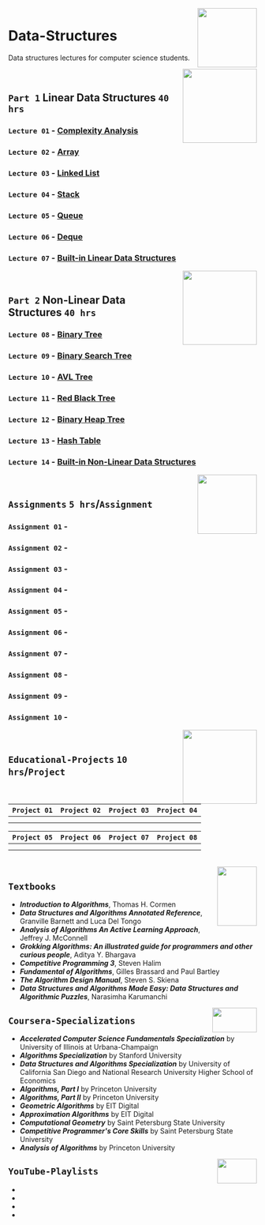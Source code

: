 <img align="right" width="120" height="120" src="https://github.com/cs-MohamedAyman/Computer-Science-Textbooks/blob/master/logos/data-structures.jpg">

# Data-Structures
Data structures lectures for computer science students.

<img align="right" width="150" height="150" src="https://github.com/cs-MohamedAyman/Computer-Science-Textbooks/blob/master/logos/practice1.jpg">
<br>

## `Part 1` Linear Data Structures `40 hrs`

### `Lecture 01` - [Complexity Analysis](https://github.com/cs-MohamedAyman/Data-Structures/tree/master/Lectures/README.md)
### `Lecture 02` - [Array](https://github.com/cs-MohamedAyman/Data-Structures/tree/master/Lectures/README.md)
### `Lecture 03` - [Linked List](https://github.com/cs-MohamedAyman/Data-Structures/tree/master/Lectures/README.md)
### `Lecture 04` - [Stack](https://github.com/cs-MohamedAyman/Data-Structures/tree/master/Lectures/README.md)
### `Lecture 05` - [Queue](https://github.com/cs-MohamedAyman/Data-Structures/tree/master/Lectures/README.md)
### `Lecture 06` - [Deque](https://github.com/cs-MohamedAyman/Data-Structures/tree/master/Lectures/README.md)
### `Lecture 07` - [Built-in Linear Data Structures](https://github.com/cs-MohamedAyman/Data-Structures/tree/master/Lectures/README.md)

<img align="right" width="150" height="150" src="https://github.com/cs-MohamedAyman/Computer-Science-Textbooks/blob/master/logos/practice1.jpg">
<br>

## `Part 2` Non-Linear Data Structures `40 hrs`

### `Lecture 08` - [Binary Tree](https://github.com/cs-MohamedAyman/Data-Structures/tree/master/Lectures/README.md)
### `Lecture 09` - [Binary Search Tree](https://github.com/cs-MohamedAyman/Data-Structures/tree/master/Lectures/README.md)
### `Lecture 10` - [AVL Tree](https://github.com/cs-MohamedAyman/Data-Structures/tree/master/Lectures/README.md)
### `Lecture 11` - [Red Black Tree](https://github.com/cs-MohamedAyman/Data-Structures/tree/master/Lectures/README.md)
### `Lecture 12` - [Binary Heap Tree](https://github.com/cs-MohamedAyman/Data-Structures/tree/master/Lectures/README.md)
### `Lecture 13` - [Hash Table](https://github.com/cs-MohamedAyman/Data-Structures/tree/master/Lectures/README.md)
### `Lecture 14` - [Built-in Non-Linear Data Structures](https://github.com/cs-MohamedAyman/Data-Structures/tree/master/Lectures/README.md)

<img align="right" width="120" height="120" src="https://github.com/cs-MohamedAyman/Computer-Science-Textbooks/blob/master/logos/practice2.jpg">
<br>

## `Assignments` `5 hrs`/`Assignment`

### `Assignment 01` - 
### `Assignment 02` - 
### `Assignment 03` - 
### `Assignment 04` - 
### `Assignment 05` - 
### `Assignment 06` - 
### `Assignment 07` - 
### `Assignment 08` - 
### `Assignment 09` - 
### `Assignment 10` - 

<img align="right" width="150" height="150" src="https://github.com/cs-MohamedAyman/Computer-Science-Textbooks/blob/master/logos/educational-projects.jpg">
<br>

## `Educational-Projects` `10 hrs`/`Project`

|`Project 01` | `Project 02` | `Project 03` | `Project 04` |
|:----:|:----:|:----:|:----:|
| | | | |
| | | | |

|`Project 05` | `Project 06` | `Project 07` | `Project 08` |
|:----:|:----:|:----:|:----:|
| | | | |
| | | | |

<br>
<img align="right" width="80" height="120" src="https://github.com/cs-MohamedAyman/Computer-Science-Textbooks/blob/master/logos/textbooks.jpg">

## `Textbooks`

* ***Introduction to Algorithms***, Thomas H. Cormen
* ***Data Structures and Algorithms Annotated Reference***, Granville Barnett and Luca Del Tongo
* ***Analysis of Algorithms An Active Learning Approach***, Jeffrey J. McConnell
* ***Grokking Algorithms: An illustrated guide for programmers and other curious people***, Aditya Y. Bhargava
* ***Competitive Programming 3***, Steven Halim
* ***Fundamental of Algorithms***, Gilles Brassard and Paul Bartley
* ***The Algorithm Design Manual***, Steven S. Skiena
* ***Data Structures and Algorithms Made Easy: Data Structures and Algorithmic Puzzles***, Narasimha Karumanchi

<img align="right" width="90" height="50" src="https://github.com/cs-MohamedAyman/Coursera-Specializations/blob/master/organizations-logos/coursera.jpg">

## `Coursera-Specializations`

* ***Accelerated Computer Science Fundamentals Specialization*** by University of Illinois at Urbana-Champaign
* ***Algorithms Specialization*** by Stanford University
* ***Data Structures and Algorithms Specialization*** by University of California San Diego and National Research University Higher School of Economics
* ***Algorithms, Part I*** by Princeton University
* ***Algorithms, Part II*** by Princeton University
* ***Geometric Algorithms*** by EIT Digital
* ***Approximation Algorithms*** by EIT Digital
* ***Computational Geometry*** by Saint Petersburg State University
* ***Competitive Programmer's Core Skills*** by Saint Petersburg State University
* ***Analysis of Algorithms*** by Princeton University

<img align="right" width="80" height="50" src="https://github.com/cs-MohamedAyman/YouTube-Playlists/blob/master/organizations-logos/youtube.jpg">

## `YouTube-Playlists`

*
*
*
*
